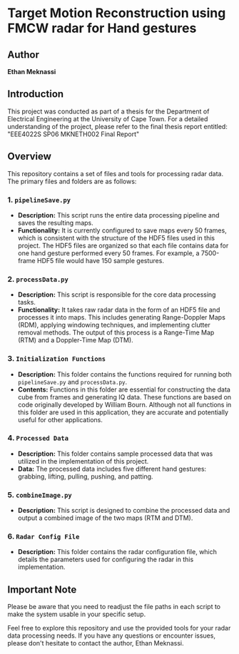 # Target Motion Reconstruction using FMCW radar for Hand gestures 

## Author
**Ethan Meknassi**

## Introduction
This project was conducted as part of a thesis for the Department of Electrical Engineering at the University of Cape Town. For a detailed understanding of the project, please refer to the final thesis report entitled: "EEE4022S SP06 MKNETH002 Final Report"

## Overview
This repository contains a set of files and tools for processing radar data. The primary files and folders are as follows:

### 1. `pipelineSave.py`
- **Description:** This script runs the entire data processing pipeline and saves the resulting maps.
- **Functionality:** It is currently configured to save maps every 50 frames, which is consistent with the structure of the HDF5 files used in this project. The HDF5 files are organized so that each file contains data for one hand gesture performed every 50 frames. For example, a 7500-frame HDF5 file would have 150 sample gestures.

### 2. `processData.py`
- **Description:** This script is responsible for the core data processing tasks.
- **Functionality:** It takes raw radar data in the form of an HDF5 file and processes it into maps. This includes generating Range-Doppler Maps (RDM), applying windowing techniques, and implementing clutter removal methods. The output of this process is a Range-Time Map (RTM) and a Doppler-Time Map (DTM).

### 3. `Initialization Functions`
- **Description:** This folder contains the functions required for running both `pipelineSave.py` and `processData.py`.
- **Contents:** Functions in this folder are essential for constructing the data cube from frames and generating IQ data. These functions are based on code originally developed by William Bourn. Although not all functions in this folder are used in this application, they are accurate and potentially useful for other applications.

### 4. `Processed Data`
- **Description:** This folder contains sample processed data that was utilized in the implementation of this project.
- **Data:** The processed data includes five different hand gestures: grabbing, lifting, pulling, pushing, and patting.

### 5. `combineImage.py`
- **Description:** This script is designed to combine the processed data and output a combined image of the two maps (RTM and DTM).

### 6. `Radar Config File`
- **Description:** This folder contains the radar configuration file, which details the parameters used for configuring the radar in this implementation.

## Important Note
Please be aware that you need to readjust the file paths in each script to make the system usable in your specific setup.

Feel free to explore this repository and use the provided tools for your radar data processing needs. If you have any questions or encounter issues, please don't hesitate to contact the author, Ethan Meknassi.
